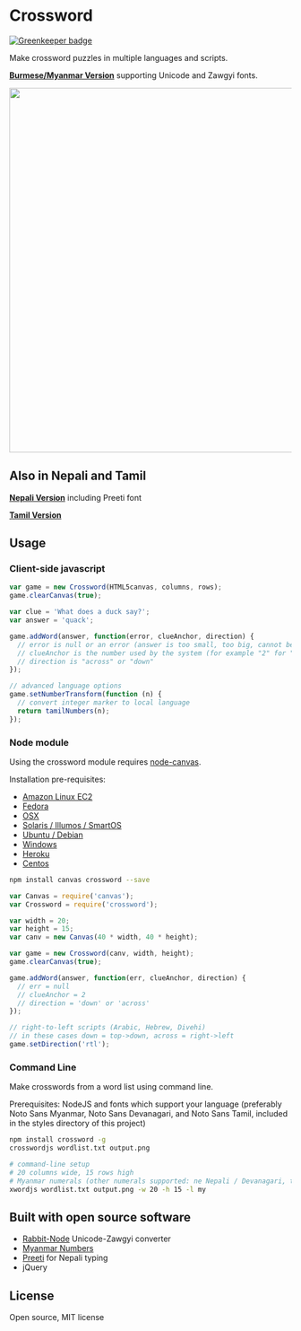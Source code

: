 # Crossword

[![Greenkeeper badge](https://badges.greenkeeper.io/mapmeld/crossword-unicode.svg)](https://greenkeeper.io/)

Make crossword puzzles in multiple languages and scripts.

<strong><a href="http://mapmeld.github.io/crossword-unicode/">Burmese/Myanmar Version</a></strong> supporting Unicode and
Zawgyi fonts.

<img src="http://i.imgur.com/LCKxGpu.png" width="650"/>

## Also in Nepali and Tamil

<strong><a href="http://mapmeld.github.io/crossword-unicode/nepali.html">Nepali Version</a></strong> including Preeti font

<strong><a href="http://mapmeld.github.io/crossword-unicode/tamil.html">Tamil Version</a></strong>

## Usage

### Client-side javascript

```javascript
var game = new Crossword(HTML5canvas, columns, rows);
game.clearCanvas(true);

var clue = 'What does a duck say?';
var answer = 'quack';

game.addWord(answer, function(error, clueAnchor, direction) {
  // error is null or an error (answer is too small, too big, cannot be placed etc)
  // clueAnchor is the number used by the system (for example "2" for "2 across")
  // direction is "across" or "down"
});

// advanced language options
game.setNumberTransform(function (n) {
  // convert integer marker to local language
  return tamilNumbers(n);
});
```

### Node module

Using the crossword module requires <a href="https://github.com/Automattic/node-canvas/">node-canvas</a>.

Installation pre-requisites:

- <a href="https://github.com/Automattic/node-canvas/wiki/Installation---Amazon-Linux-AMI-(EC2)">Amazon Linux EC2</a>
- <a href="https://github.com/Automattic/node-canvas/wiki/Installation---Fedora">Fedora</a>
- <a href="https://github.com/Automattic/node-canvas/wiki/Installation---OSX">OSX</a>
- <a href="https://github.com/Automattic/node-canvas/wiki/Installation---Solaris,-Illumos,-SmartOS">Solaris / Illumos / SmartOS</a>
- <a href="https://github.com/Automattic/node-canvas/wiki/Installation---Ubuntu-and-other-Debian-based-systems">Ubuntu / Debian</a>
- <a href="https://github.com/Automattic/node-canvas/wiki/Installation---Windows">Windows</a>
- <a href="https://github.com/Automattic/node-canvas/wiki/Installation-on-Heroku">Heroku</a>
- <a href="https://github.com/Automattic/node-canvas/wiki/Installation%E2%80%94centos-7">Centos</a>

```bash
npm install canvas crossword --save
```

```javascript
var Canvas = require('canvas');
var Crossword = require('crossword');

var width = 20;
var height = 15;
var canv = new Canvas(40 * width, 40 * height);

var game = new Crossword(canv, width, height);
game.clearCanvas(true);

game.addWord(answer, function(err, clueAnchor, direction) {
  // err = null
  // clueAnchor = 2
  // direction = 'down' or 'across'
});

// right-to-left scripts (Arabic, Hebrew, Divehi)
// in these cases down = top->down, across = right->left
game.setDirection('rtl');
```

### Command Line

Make crosswords from a word list using command line.

Prerequisites: NodeJS and fonts which support your language (preferably Noto Sans Myanmar, Noto Sans Devanagari,
  and Noto Sans Tamil, included in the styles directory of this project)

```bash
npm install crossword -g
crosswordjs wordlist.txt output.png

# command-line setup
# 20 columns wide, 15 rows high
# Myanmar numerals (other numerals supported: ne Nepali / Devanagari, ta Tamil, ar Arabic (also changes direction))
xwordjs wordlist.txt output.png -w 20 -h 15 -l my
```

## Built with open source software

* <a href="https://github.com/Rabbit-Converter/Rabbit-Node">Rabbit-Node</a> Unicode-Zawgyi converter
* <a href="https://github.com/mapmeld/myanmar-numbers-js">Myanmar Numbers</a>
* <a href="https://github.com/mapmeld/preeti">Preeti</a> for Nepali typing
* jQuery

## License

Open source, MIT license
